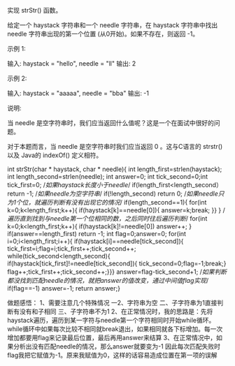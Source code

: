 实现 strStr() 函数。

给定一个 haystack 字符串和一个 needle 字符串，在 haystack 字符串中找出 needle 字符串出现的第一个位置 (从0开始)。如果不存在，则返回  -1。

示例 1:

输入: haystack = "hello", needle = "ll"
输出: 2

示例 2:

输入: haystack = "aaaaa", needle = "bba"
输出: -1

说明:

当 needle 是空字符串时，我们应当返回什么值呢？这是一个在面试中很好的问题。

对于本题而言，当 needle 是空字符串时我们应当返回 0 。这与C语言的 strstr() 以及 Java的 indexOf() 定义相符。


int strStr(char * haystack, char * needle){
    int length_first=strlen(haystack);
    int length_second=strlen(needle);
    int answer=0;
    int tick_second=0;int tick_first=0;
    /*如果haystack长度小于needle*/
    if(length_first<length_second）
    return -1;
    /*如果needle为空字符串*/
    if(!length_second)
    return 0;
    /*如果needle只为1个位，就遍历判断有没有出现它的情况*/
    if(length_second==1){
        for(int k=0;k<length_first;k++){
            if(haystack[k]==needle[0]){
            answer=k;break;
        }}
    }
    /*遍历直到找到与needle第一个位相同的数，之后同时往后遍历判断*/
    for(int k=0;k<length_first;k++){
        if(haystack[k]!=needle[0])
        answer++; }
        if(answer==length_first)
        return -1;
    int flag=0;answer=0;
    for(int i=0;i<length_first;i++){
        if(haystack[i]==needle[tick_second]){
            tick_first=i;flag=i;tick_first++;tick_second++;
            while(tick_second<length_second){
                if(haystack[tick_first]!=needle[tick_second]){
                    tick_second=0;flag=-1;break;}
                 flag++;tick_first++;tick_second++;}}}
    answer=flag-tick_second+1;
    /*如果判断都没找到匹配needle的情况，就把answer的值改变，通过中间值flag实现*/
    if(flag==-1)
    answer=-1;
    return answer;}
    
    
   做题感悟：
   1、需要注意几个特殊情况 一2、字符串为空 二、子字符串为1直接判断有没有和子相同 三、子字符串不为1
   2、在正常情况时，我的思路是：先将haystack遍历，遍历到某一字符与needle第一个字符相同时开始while循环。while循环中如果每次比较不相同就break退出，如果相同就各下标增加。每一次增加都要用flag来记录最后位置，最后再用answer来结算
   3、在正常情况中，如果分析出没有匹配needle的情况，那么answer就要变为-1 因此每次匹配失败时flag我把它赋值为-1。原来我赋值为0，这样的话容易造成位置在第一项的误解

